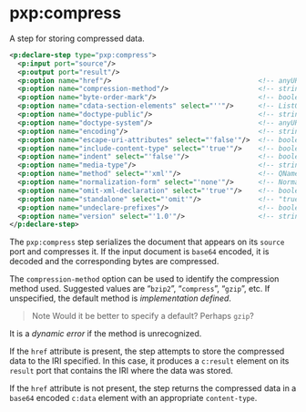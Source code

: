 # pxp:compress

A step for storing compressed data.

```xml
<p:declare-step type="pxp:compress">
  <p:input port="source"/>
  <p:output port="result"/>
  <p:option name="href"/>                                    <!-- anyURI -->
  <p:option name="compression-method"/>                      <!-- string -->
  <p:option name="byte-order-mark"/>                         <!-- boolean -->
  <p:option name="cdata-section-elements" select="''"/>      <!-- ListOfQNames -->
  <p:option name="doctype-public"/>                          <!-- string -->
  <p:option name="doctype-system"/>                          <!-- anyURI -->
  <p:option name="encoding"/>                                <!-- string -->
  <p:option name="escape-uri-attributes" select="'false'"/>  <!-- boolean -->
  <p:option name="include-content-type" select="'true'"/>    <!-- boolean -->
  <p:option name="indent" select="'false'"/>                 <!-- boolean -->
  <p:option name="media-type"/>                              <!-- string -->
  <p:option name="method" select="'xml'"/>                   <!-- QName -->
  <p:option name="normalization-form" select="'none'"/>      <!-- NormalizationForm -->
  <p:option name="omit-xml-declaration" select="'true'"/>    <!-- boolean -->
  <p:option name="standalone" select="'omit'"/>              <!-- "true" | "false" | "omit" -->
  <p:option name="undeclare-prefixes"/>                      <!-- boolean -->
  <p:option name="version" select="'1.0'"/>                  <!-- string -->
</p:declare-step>
```

The `pxp:compress` step serializes the document that appears on its `source`
port and compresses it. If the input document is `base64` encoded, it is
decoded and the corresponding bytes are compressed.

The `compression-method` option can be used to identify the compression method
used. Suggested values are “`bzip2`”, “`compress`”, “`gzip`”, etc. If
unspecified, the default method is _implementation defined_.

> Note
> Would it be better to specify a default? Perhaps `gzip`?

It is a _dynamic error_ if the method is unrecognized.

If the `href` attribute is present, the step attempts to store the compressed
data to the IRI specified. In this case, it produces a `c:result` element on
its `result` port that contains the IRI where the data was stored.

If the `href` attribute is not present, the step returns the compressed data
in a `base64` encoded `c:data` element with an appropriate `content-type`.
